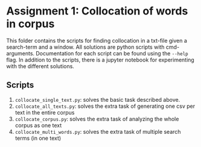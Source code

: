 # Assignment 1: Collocation of words in corpus
This folder contains the scripts for finding collocation in a txt-file given a search-term and a window. All solutions are python scripts with cmd-arguments. Documentation for each script can be found using the `--help` flag. In addition to the scripts, there is a jupyter notebook for experimenting with the different solutions. 

## Scripts
1. `collocate_single_text.py`: solves the basic task described above. 
2. `collocate_all_texts.py`: solves the extra task of generating one csv per text in the entire corpus
3. `collocate_corpus.py`: solves the extra task of analyzing the whole corpus as one text
4. `collocate_multi_words.py`: solves the extra task of multiple search terms (in one text)


